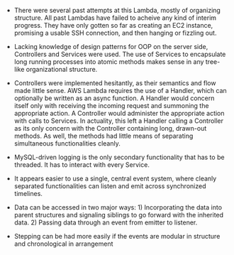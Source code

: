 - There were several past attempts at this Lambda, mostly of organizing structure. All past Lambdas have failed to acheive any kind of interim progress. They have only gotten so far as creating an EC2 instance, promising a usable SSH connection, and then hanging or fizzling out.

- Lacking knowledge of design patterns for OOP on the server side, Controllers and Services were used. The use of Services to encapsulate long running processes into atomic methods makes sense in any tree-like organizational structure. 

- Controllers were implemented hesitantly, as their semantics and flow made little sense. AWS Lambda requires the use of a Handler, which can optionally be written as an async function. A Handler would concern itself only with receiving the incoming request and summoning the appropriate action. A Controller would administer the appropriate action with calls to Services. In actuality, this left a Handler calling a Controller as its only concern with the Controller containing long, drawn-out methods. As well, the methods had little means of separating simultaneous functionalities cleanly.

- MySQL-driven logging is the only secondary functionality that has to be threaded. It has to interact with every Service.

- It appears easier to use a single, central event system, where cleanly separated functionalities can listen and emit across synchronized timelines.

- Data can be accessed in two major ways: 1) Incorporating the data into parent structures and signaling siblings to go forward with the inherited data. 2) Passing data through an event from emitter to listener.

- Stepping can be had more easily if the events are modular in structure and chronological in arrangement